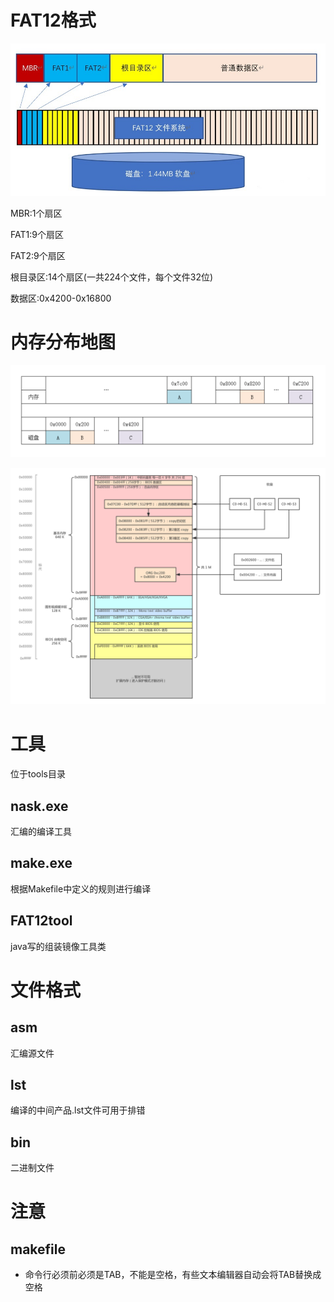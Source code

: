 # FAT12格式

![preview](img/v2-1c908247ddcfac45405ff5b7420a6138_r.jpg)

MBR:1个扇区

FAT1:9个扇区

FAT2:9个扇区

根目录区:14个扇区(一共224个文件，每个文件32位)

数据区:0x4200-0x16800

# 内存分布地图

![img](img/1603899-20200217210917318-1795292273.png)

![img](img/1603899-20200216213425640-1168277108.png)

# 工具

位于tools目录

## nask.exe

汇编的编译工具

## make.exe

根据Makefile中定义的规则进行编译

## FAT12tool

java写的组装镜像工具类

# 文件格式

## asm

汇编源文件

## lst

编译的中间产品.lst文件可用于排错 

## bin

二进制文件



# 注意

## makefile

* 命令行必须前必须是TAB，不能是空格，有些文本编辑器自动会将TAB替换成空格